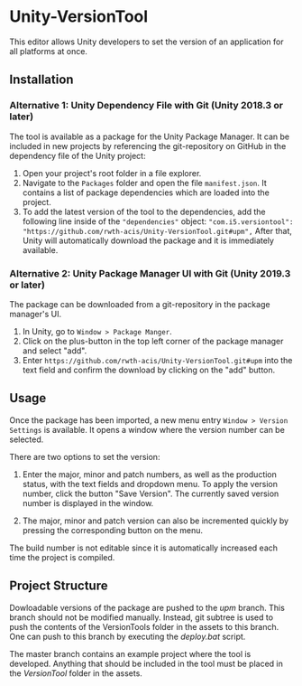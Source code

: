 # Unity-VersionTool

This editor allows Unity developers to set the version of an application for all platforms at once.

## Installation

### Alternative 1: Unity Dependency File with Git (Unity 2018.3 or later)
The tool is available as a package for the Unity Package Manager.
It can be included in new projects by referencing the git-repository on GitHub in the dependency file of the Unity project:

1. Open your project's root folder in a file explorer.
2. Navigate to the `Packages` folder and open the file `manifest.json`.
   It contains a list of package dependencies which are loaded into the project.
3. To add the latest version of the tool to the dependencies, add the following line inside of the `"dependencies"` object:
   ```"com.i5.versiontool": "https://github.com/rwth-acis/Unity-VersionTool.git#upm",```
   After that, Unity will automatically download the package and it is immediately available.

### Alternative 2: Unity Package Manager UI with Git (Unity 2019.3 or later)
The package can be downloaded from a git-repository in the package manager's UI.
1. In Unity, go to `Window > Package Manger`.
2. Click on the plus-button in the top left corner of the package manager and select "add".
3. Enter `https://github.com/rwth-acis/Unity-VersionTool.git#upm` into the text field and confirm the download by clicking on the "add" button.

## Usage
Once the package has been imported, a new menu entry `Window > Version Settings` is available.
It opens a window where the version number can be selected.

There are two options to set the version:
1. Enter the major, minor and patch numbers, as well as the production status, with the text fields and dropdown menu.
To apply the version number, click the button "Save Version".
The currently saved version number is displayed in the window.

2. The major, minor and patch version can also be incremented quickly by pressing the corresponding button on the menu.

The build number is not editable since it is automatically increased each time the project is compiled.

## Project Structure

Dowloadable versions of the package are pushed to the *upm* branch.
This branch should not be modified manually.
Instead, git subtree is used to push the contents of the VersionTools folder in the assets to this branch.
One can push to this branch by executing the *deploy.bat* script.

The master branch contains an example project where the tool is developed.
Anything that should be included in the tool must be placed in the *VersionTool* folder in the assets.